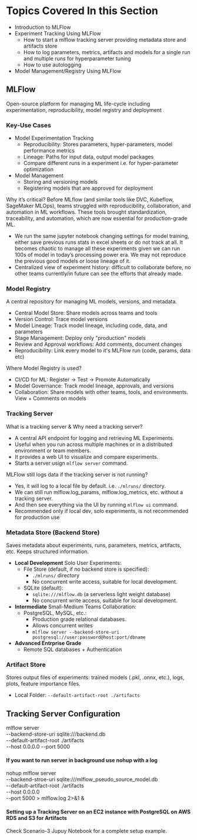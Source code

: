 # Topics Covered In this Section
- Introduction to MLFlow
- Experiment Tracking Using MLFlow
   - How to start a mlflow tracking server providing metadata store and artifacts store
   - How to log parameters, metrics, artifacts and models for a single run and multiple runs for hyperparameter tuning
   - How to use autologging
- Model Management/Registry Using MLFlow

## MLFlow
Open-source platform for managing ML life-cycle including experimentation, reproducibility, model registry and deployment

### Key-Use Cases
- Model Experimentation Tracking
  -	Reproducibility: Stores parameters, hyper-parameters, model performance metrics
  -	Lineage: Paths for input data, output model packages
  -	Compare different runs in a experiment i.e. for hyper-parameter optimization
- Model Management
  - Storing and versioning models
  - Registering models that are approved for deployment

Why it’s critical?
Before MLflow (and similar tools like DVC, Kubeflow, SageMaker MLOps), teams struggled with reproducibility, 
collaboration, and automation in ML workflows. These tools brought standardization, traceability, and automation,
which are now essential for production-grade ML.
-	We run the same jupyter notebook changing settings for model training, either save previous runs stats in excel sheets or do not track at all. It becomes chaotic to manage all these experiments given we can run 100s of model in today’s processing power era. We may not reproduce the previous good models or loose lineage of it.
-	Centralized view of experiment history: difficult to collaborate before, no other teams currently/in future can see the efforts that already made.

### Model Registry
A central repository for managing ML models, versions, and metadata.
 - Central Model Store: Share models across teams and tools
 - Version Control: Trace model versions
 - Model Lineage: Track model lineage, including code, data, and parameters
 - Stage Management: Deploy only "production" models
 - Review and Approval workflows: Add comments, document changes
 - Reproducibility: Link every model to it's MLFlow run (code, params, data etc)

Where Model Registry is used?
- CI/CD for ML: Register ->  Test ->  Promote Automatically
- Model Governance: Track model lineage, approvals, and versions
- Collaboration: Share models with other teams, tools, and environments. View + Comments on models


### Tracking Server
What is a tracking server & Why need a tracking server?
- A central API endpoint for logging and retrieving ML Experiments.
- Useful when you run  across multiple machines or in a distributed environment or team members.
- It provides a web UI to visualize and compare experiments.
- Starts a server usign `mlflow server` command.

MLFlow still logs data if the tracking server is not running?
- Yes, it will log to a local file by default. i.e. `./mlruns/` directory.
- We can still run mlflow.log_params, mlflow.log_metrics, etc. without a tracking server.
- And then see everything via the UI by running `mlflow ui` command.
- Recommended only if local dev, solo experiments, is not recommended for production use

### Metadata Store (Backend Store)
Saves metadata about experiments, runs, parameters, metrics, artifacts, etc. Keeps structured information.

- **Local Development** Solo User Experiments: 
  - File Store (default, if no backend store is specified):
    - `./mlruns/` directory
    - No concurrent write access, suitable for local development.
  - SQLite (default): 
    - `sqlite:///mlflow.db` (a serverless light weight database)
    - No concurrent write access, suitable for local development.
- **Intermediate** Small-Medium Teams Collaboration:
  - PostgreSQL, MySQL, etc.:
    - Production grade relational databases.
    - Allows concurrent writes 
    - `mlflow server --backend-store-uri postgresql://user:password@host:port/dbname`
- **Advanced Entrprise Grade** 
  - Remote SQL databases + Authentication

### Artifact Store
Stores output files of experiments: trained models (.pkl, .onnx, etc.), logs, plots, feature importance files.
 - Local Folder: `--default-artifact-root ./artifacts`

## Tracking Server Configuration

mlflow server \
--backend-store-uri sqlite:///backend.db \
--default-artifact-root ./artifacts \
--host 0.0.0.0
--port 5000

#### If you want to run server in background use nohup with a log
nohup mlflow server  \
--backend-stroe-uri sqlite:///mlflow_pseudo_source_model.db \
--default-artifact-root ./artifacts \
--host 0.0.0.0 \
--port 5000 > mlflow.log 2>&1 &


#### Setting up a Tracking Server on an EC2 instance with PostgreSQL on AWS RDS and S3 for Artifacts
Check Scenario-3 Jupuy Notebook for a complete setup example.

